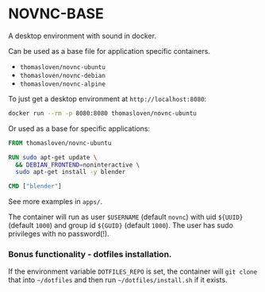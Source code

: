 # NOVNC-BASE

A desktop environment with sound in docker.

Can be used as a base file for application specific containers.

- `thomasloven/novnc-ubuntu`
- `thomasloven/novnc-debian`
- `thomasloven/novnc-alpine`

To just get a desktop environment at `http://localhost:8080`:

```bash
docker run --rm -p 8080:8080 thomasloven/novnc-ubuntu
```

Or used as a base for specific applications:

```dockerfile
FROM thomasloven/novnc-ubuntu

RUN sudo apt-get update \
  && DEBIAN_FRONTEND=noninteractive \
  sudo apt-get install -y blender

CMD ["blender"]
```

See more examples in `apps/`.


The container will run as user `$USERNAME` (default `novnc`) with uid `${UUID}` (default `1000`) and group id `${GUID}` (default `1000`).
The user has sudo privileges with no password(!).

### Bonus functionality - dotfiles installation.
If the environment variable `DOTFILES_REPO` is set, the container will `git
clone` that into `~/dotfiles` and then run `~/dotfiles/install.sh` if it
exists.


